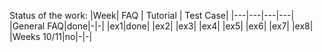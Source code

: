 Status of the work:
|Week| FAQ | Tutorial | Test Case|
|---|---|---|---|
|General FAQ|done|-|-|
|ex1|done|
|ex2|
|ex3|
|ex4|
|ex5|
|ex6|
|ex7|
|ex8|
|Weeks 10/11|no|-|-|
